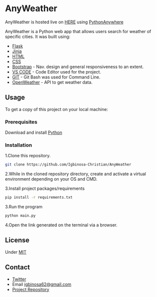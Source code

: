 # AnyWeather
AnyWeather is hosted live on [HERE](https://igchris.pythonanywhere.com/) using [PythonAnywhere](https://www.pythonanywhere.com/)

AnyWeather is a Python web app that allows users search for weather of specific cities. It was built using:

- [Flask](https://flask.palletsprojects.com/en/2.2.x/)
- [Jinja](https://jinja.palletsprojects.com/en/3.1.x/)
- [HTML](https://html.com/)
- [CSS](https://en.wikipedia.org/wiki/CSS)
- [Bootstrap](https://getbootstrap.com/) - Nav. design and general responsiveness to an extent.
- [VS CODE](https://code.visualstudio.com/) - Code Editor used for the project.
- [GIT](https://gitforwindows.org/) - Git Bash was used for Command Line.
- [OpenWeather](https://openweathermap.org/) - API to get weather data.




## Usage
To get a copy of this project on your local machine:

### Prerequisites
Download and install  [Python](https://www.python.org/downloads/) 

### Installation

1.Clone this repository. 
```sh
git clone https://github.com/Igbinosa-Christian/AnyWeather
```

2.While in the cloned repository directory, create and activate a virtual environment depending on your OS and CMD. 


3.Install project packages/requirements
```sh
pip install -r requirements.txt
```

3.Run the program
```sh
python main.py
```

4.Open the link generated on the terminal via a browser.


## License
Under [MIT](https://github.com/Igbinosa-Christian/AnyWeather)

## Contact
- [Twitter](https://twitter.com/_m_anor)
- Email igbinosa62@gmail.com
- [Project Repository](https://github.com/Igbinosa-Christian/AnyWeather)

